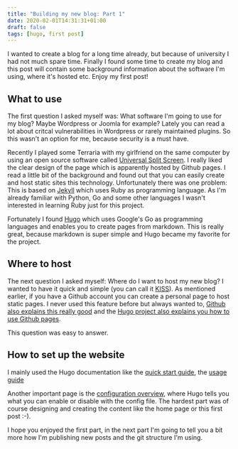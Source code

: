 ```yaml
---
title: "Building my new blog: Part 1"
date: 2020-02-01T14:31:31+01:00
draft: false
tags: [hugo, first post]
---
```


I wanted to create a blog for a long time already, but because of university I had not much spare time. Finally I found some time to create my blog and this post will contain some background information about the software I'm using, where it's hosted etc. Enjoy my first post!

## What to use

The first question I asked myself was: What software I'm going to use for my blog? Maybe Wordpress or Joomla for example? Lately you can read a lot about critcal vulnerabilities in Wordpress or rarely maintained plugins. So this wasn't an option for me, because security is a must have.

Recently I played some Terraria with my girlfriend on the same computer by using an open source software called [Universal Split Screen](https://universalsplitscreen.github.io/docs/guides/terraria/). I really liked the clear design of the page which is apparently hosted by Github pages. I read a little bit of the background and found out that you can easily create and host static sites this technology. Unfortunately there was one problem: This is based on [Jekyll](https://jekyllrb.com/) which uses Ruby as programming language. As I'm already familiar with Python, Go and some other languages I wasn't interested in learning Ruby just for this project.

Fortunately I found [Hugo](https://gohugo.io/) which uses Google's Go as programming languages and enables you to create pages from markdown. This is really great, because markdown is super simple and Hugo became my favorite for the project.

<!-- Some more information of the benefits:https://gohugo.io/about/benefits/ -->

## Where to host

The next question I asked myself: Where do I want to host my new blog? I wanted to have it quick and simple (you can call it [KISS](https://en.wikipedia.org/wiki/KISS_principle)). As mentioned earlier, if you have a Github account you can create a personal page to host static pages. I never used this feature before but always wanted to, [Github also explains this really good](https://pages.github.com/) and the [Hugo project also explains you how to use Github pages](https://gohugo.io/hosting-and-deployment/hosting-on-github/).

This question was easy to answer.

## How to set up the website

I mainly used the Hugo documentation like the [quick start guide](https://gohugo.io/getting-started/quick-start/), the [usage guide](https://gohugo.io/getting-started/usage/)

Another important page is the [configuration overview](https://gohugo.io/getting-started/configuration/), where Hugo tells you what you can enable or disable with the config file. The hardest part was of course designing and creating the content like the home page or this first post :-).

I hope you enjoyed the first part, in the next part I'm going to tell you a bit more how I'm publishing new posts and the git structure I'm using.
